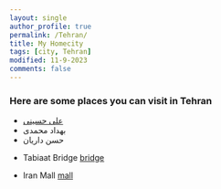 ```yaml
---
layout: single
author_profile: true
permalink: /Tehran/
title: My Homecity
tags: [city, Tehran]
modified: 11-9-2023
comments: false
---
```


### Here are some places you can visit in Tehran
* [علی حسینی](http://alihosseini.github.io)
* بهداد محمدی
* حسن داریان

- Tabiaat Bridge
[bridge](https://maysagharehgozli.github.io/assets/images/arefe/pol.jpg)

- Iran Mall
[mall](https://maysagharehgozli.github.io/assets/images/arefe/mall.jpg)



